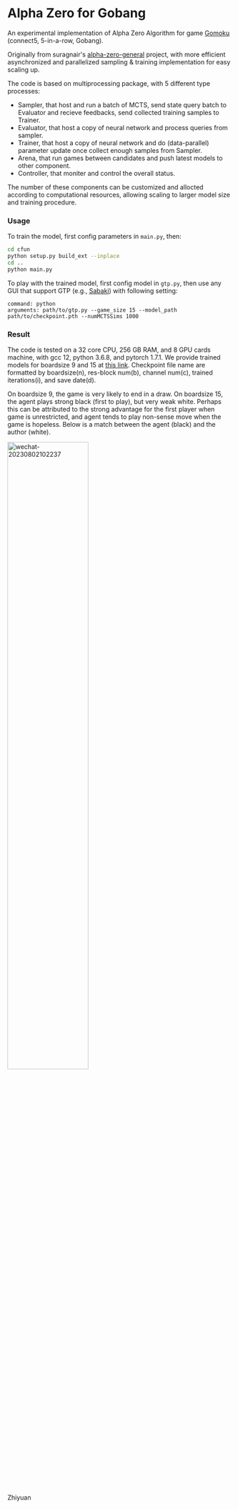 # Alpha Zero for Gobang

An experimental implementation of Alpha Zero Algorithm for game [Gomoku](https://en.wikipedia.org/wiki/Gomoku) (connect5, 5-in-a-row, Gobang).

Originally from suragnair's [alpha-zero-general](https://github.com/suragnair/alpha-zero-general) project, with more efficient asynchronized and parallelized sampling & training implementation for easy scaling up.

The code is based on multiprocessing package, with 5 different type processes:
- Sampler, that host and run a batch of MCTS, send state query batch to Evaluator and recieve feedbacks, send collected training samples to Trainer.
- Evaluator, that host a copy of neural network and process queries from sampler.
- Trainer, that host a copy of neural network and do (data-parallel) parameter update once collect enough samples from Sampler.
- Arena, that run games between candidates and push latest models to other component.
- Controller, that moniter and control the overall status.  

The number of these components can be customized and allocted according to computational resources, allowing scaling to larger model size and training procedure. 

### Usage
To train the model, first config parameters in `main.py`, then:
```bash
cd cfun
python setup.py build_ext --inplace
cd ..
python main.py
```

To play with the trained model, first config model in `gtp.py`, then use any GUI that support GTP (e.g., [Sabaki](https://github.com/SabakiHQ/Sabaki)) with following setting:
```
command: python
arguments: path/to/gtp.py --game_size 15 --model_path path/to/checkpoint.pth --numMCTSSims 1000
```

### Result
The code is tested on a 32 core CPU, 256 GB RAM, and 8 GPU cards machine, with gcc 12, python 3.6.8, and pytorch 1.7.1. We provide trained models for boardsize 9 and 15 at [this link](https://pan.baidu.com/s/1-XLuWbVDDEFtIRwK8-dEvA?pwd=1s2g). Checkpoint file name are formatted by boardsize(n), res-block num(b), channel num(c), trained iterations(i), and save date(d).

On boardsize 9, the game is very likely to end in a draw. On boardsize 15, the agent plays strong black (first to play), but very weak white. Perhaps this can be attributed to the strong advantage for the first player when game is unrestricted, and agent tends to play non-sense move when the game is hopeless. Below is a match between the agent (black) and the author (white).

<a href="https://ibb.co/35X4c0R"><img src="https://i.ibb.co/MyTZ7RB/wechat-20230802102237.png" alt="wechat-20230802102237" border="0" width=60%></a>

Zhiyuan